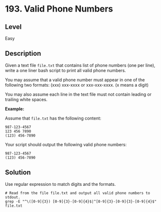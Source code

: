# 193. Valid Phone Numbers
## Level
Easy

## Description
Given a text file `file.txt` that contains list of phone numbers (one per line), write a one liner bash script to print all valid phone numbers.

You may assume that a valid phone number must appear in one of the following two formats: (xxx) xxx-xxxx or xxx-xxx-xxxx. (x means a digit)

You may also assume each line in the text file must not contain leading or trailing white spaces.

**Example:**

Assume that `file.txt` has the following content:
```
987-123-4567
123 456 7890
(123) 456-7890
```
Your script should output the following valid phone numbers:
```
987-123-4567
(123) 456-7890
```
## Solution
Use regular expression to match digits and the formats.
```
# Read from the file file.txt and output all valid phone numbers to stdout.
grep -E "^\([0-9]{3}) [0-9]{3}-[0-9]{4}$|^[0-9]{3}-[0-9]{3}-[0-9]{4}$" file.txt
```
